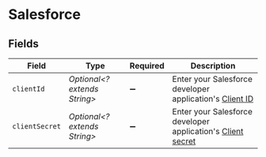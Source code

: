 # Salesforce


## Fields

| Field                                                                                                                                    | Type                                                                                                                                     | Required                                                                                                                                 | Description                                                                                                                              |
| ---------------------------------------------------------------------------------------------------------------------------------------- | ---------------------------------------------------------------------------------------------------------------------------------------- | ---------------------------------------------------------------------------------------------------------------------------------------- | ---------------------------------------------------------------------------------------------------------------------------------------- |
| `clientId`                                                                                                                               | *Optional<? extends String>*                                                                                                             | :heavy_minus_sign:                                                                                                                       | Enter your Salesforce developer application's <a href="https://developer.salesforce.com/forums/?id=9062I000000DLgbQAG">Client ID</a>     |
| `clientSecret`                                                                                                                           | *Optional<? extends String>*                                                                                                             | :heavy_minus_sign:                                                                                                                       | Enter your Salesforce developer application's <a href="https://developer.salesforce.com/forums/?id=9062I000000DLgbQAG">Client secret</a> |